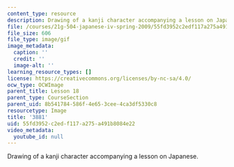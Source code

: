 ```yaml
---
content_type: resource
description: Drawing of a kanji character accompanying a lesson on Japanese.
file: /courses/21g-504-japanese-iv-spring-2009/55fd3952c2edf117a275a491b8084e22_3881.gif
file_size: 606
file_type: image/gif
image_metadata:
  caption: ''
  credit: ''
  image-alt: ''
learning_resource_types: []
license: https://creativecommons.org/licenses/by-nc-sa/4.0/
ocw_type: OCWImage
parent_title: Lesson 18
parent_type: CourseSection
parent_uid: 8b541784-586f-4e65-3cee-4ca3df5330c8
resourcetype: Image
title: '3881'
uid: 55fd3952-c2ed-f117-a275-a491b8084e22
video_metadata:
  youtube_id: null
---
```

Drawing of a kanji character accompanying a lesson on Japanese.